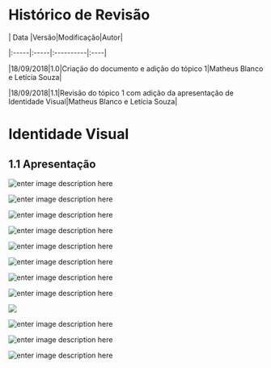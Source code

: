 # Histórico de Revisão

  

| Data |Versão|Modificação|Autor|

|:-----|:-----|:----------|:----|

|18/09/2018|1.0|Criação do documento e adição do tópico 1|Matheus Blanco e Letícia Souza|

|18/09/2018|1.1|Revisão do tópico 1 com adição da apresentação de Identidade Visual|Matheus Blanco e Letícia Souza|

  

# Identidade Visual

  

## 1.1 Apresentação
![enter image description here](https://lh3.googleusercontent.com/PrlM3R0Sk4iAH-mOXT0eno3dZdR2qVVICgfYmfs5XPPh7ZRN7k2jPTXj4Ww9m0VjBU4HHn1TTfV5)

![enter image description here](https://lh3.googleusercontent.com/h3WB6g90G1LMpKIRU4fm20xIqVc9J_IEhoSvSp-YoOUi39c2kNfG1k2RwqIP7ehlcqGwpCgql5Km)

![enter image description here](https://lh3.googleusercontent.com/e-0x6ILNGHA_b8vi7K9TuraIZVk96NJJz8JnTtr_Vn16x7pkvXZVSKbpDggo5R3ukmPgLfsU56sn)

![enter image description here](https://lh3.googleusercontent.com/w4gebfC_lnxKAxHxJ_0WmwOG9Lpr7p40M-KROo7r_RABARGGjyyAC6RVOmvcZXrOfHIMFxf59OJj)

![enter image description here](https://lh3.googleusercontent.com/x2RwA1CNmUxTPZCSdlXvoySTJyx_Q8wgtmOzgTB8b-xIc_0RCnug9QOhMngN-vSno-vxB9uqdc4u)

![enter image description here](https://lh3.googleusercontent.com/K863J6bVzkuIuf7wnkhSkuQarSIYK-W0SDQkyUOnwptXgBbk4tEGeIMzn_e1t_7ug1RiooAOYz18)

![enter image description here](https://lh3.googleusercontent.com/bohzngKTc7jz7H2Qg3drb6uM_PqQTSc0OCTsea5yJay1yR1W_2GZ-XrzdpGu7nPIMr_xa15LIW6U)

![enter image description here](https://lh3.googleusercontent.com/qnC0Cl6j41b6-si62N0Pg9KVN4bkU9XTsGbPswbrITm9j5wVx8Doh6HD7EzdpUtsSs4Iajhqv559)

![](https://lh3.googleusercontent.com/oiXcqy2rBSJ2HxcGfLnrAdDIpL3EMuqrzr6hTMmC-kMm9uxGtbDbi0yQ4UifWfbah3LpXHkWspJI)

![enter image description here](https://lh3.googleusercontent.com/ej33K2F5kvKwBnYjOoiRa0RZbgQZNiz5Jvaqtdmkgt6hlYhlWhSuvI0koV6ylef24nFvmf4FMC1t)

![enter image description here](https://lh3.googleusercontent.com/q-btKEVGZw3egaRAeZWCE0k9VeL1r30bUo5RKC6nxk6TDu0Ywlnx_2bfSYx1IC5ckFK0mPNU2xdZ)

![enter image description here](https://lh3.googleusercontent.com/345A7oXvx9jY8yVT5epIurkiQ8S05B1oxJ5NouNudpY2O3ZxTrKP3kMDpRxRoPG7DZGMubjVeoEs)